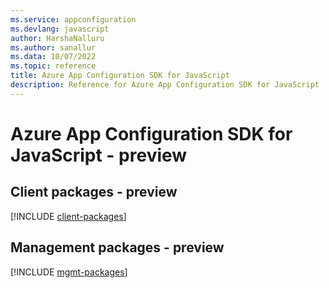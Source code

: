 ```yaml
---
ms.service: appconfiguration
ms.devlang: javascript
author: HarshaNalluru
ms.author: sanallur
ms.data: 10/07/2022
ms.topic: reference
title: Azure App Configuration SDK for JavaScript
description: Reference for Azure App Configuration SDK for JavaScript
---
```

# Azure App Configuration SDK for JavaScript - preview

## Client packages - preview
[!INCLUDE [client-packages](app-configuration-client-index.md)]
## Management packages - preview
[!INCLUDE [mgmt-packages](app-configuration-mgmt-index.md)]